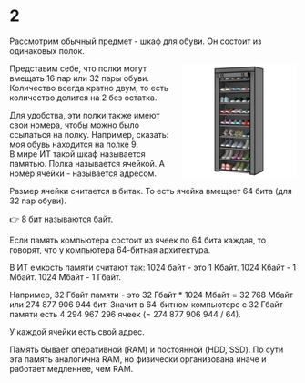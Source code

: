 # 2 

Рассмотрим обычный предмет - шкаф для обуви. Он состоит из одинаковых полок.

<img src="images/2.png" style="float: right; margin-left: 20px; width: 200px" />

Представим себе, что полки могут вмещать 16 пар или 32 пары обуви. Количество всегда кратно двум, то есть количество делится на 2 без остатка.

Для удобства, эти полки также имеют свои номера, чтобы можно было ссылаться на полку. Например, сказать: моя обувь находится на полке 9.  
В мире ИТ такой шкаф называется памятью. Полка называется ячейкой. А номер ячейки - называется адресом. 

Размер ячейки считается в битах. То есть ячейка вмещает 64 бита (для 32 пар обуви).  

&#x1F449;  8 бит называются байт.

Если память компьютера состоит из ячеек по 64 бита каждая, то говорят, что у компьютера 64-битная архитектура.

В ИТ емкость памяти считают так: 1024 байт - это 1 Кбайт. 1024 Кбайт - 1 Мбайт. 1024 Мбайт - 1 Гбайт.

Например, 32 Гбайт памяти - это 32 Гбайт * 1024 Мбайт = 32 768 Мбайт или 274 877 906 944 бит. 
Значит в 64-битном компьютере с 32 Гбайт памяти есть 4 294 967 296 ячеек (= 274 877 906 944 / 64).

У каждой ячейки есть свой адрес.

Память бывает оперативной (RAM) и постоянной (HDD, SSD). По сути эта память аналогична RAM, но физически организована иначе и работает медленнее, чем RAM.